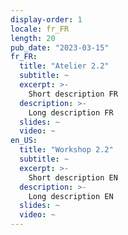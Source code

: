 ```yaml
---
display-order: 1
locale: fr_FR
length: 20
pub_date: "2023-03-15"
fr_FR:
  title: "Atelier 2.2"
  subtitle: ~
  excerpt: >-
    Short description FR
  description: >-
    Long description FR
  slides: ~
  video: ~
en_US:
  title: "Workshop 2.2"
  subtitle: ~
  excerpt: >-
    Short description EN
  description: >-
    Long description EN
  slides: ~
  video: ~
---
```

